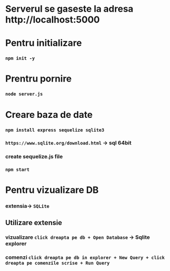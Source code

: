 # Serverul se gaseste la adresa http://localhost:5000

# Pentru initializare

### `npm init -y`

# Prentru pornire

### `node server.js`

# Creare baza de date

### `npm install express sequelize sqlite3`

### `https://www.sqlite.org/download.html` -> sql 64bit

### create sequelize.js file

### `npm start`

# Pentru vizualizare DB

### extensia-> `SQLite`

## Utilizare extensie

### vizualizare `click dreapta pe db + Open Database` -> Sqlite explorer

### comenzi `click dreapta pe db in explorer + New Query + click dreapta pe comenzile scrise + Run Query`
